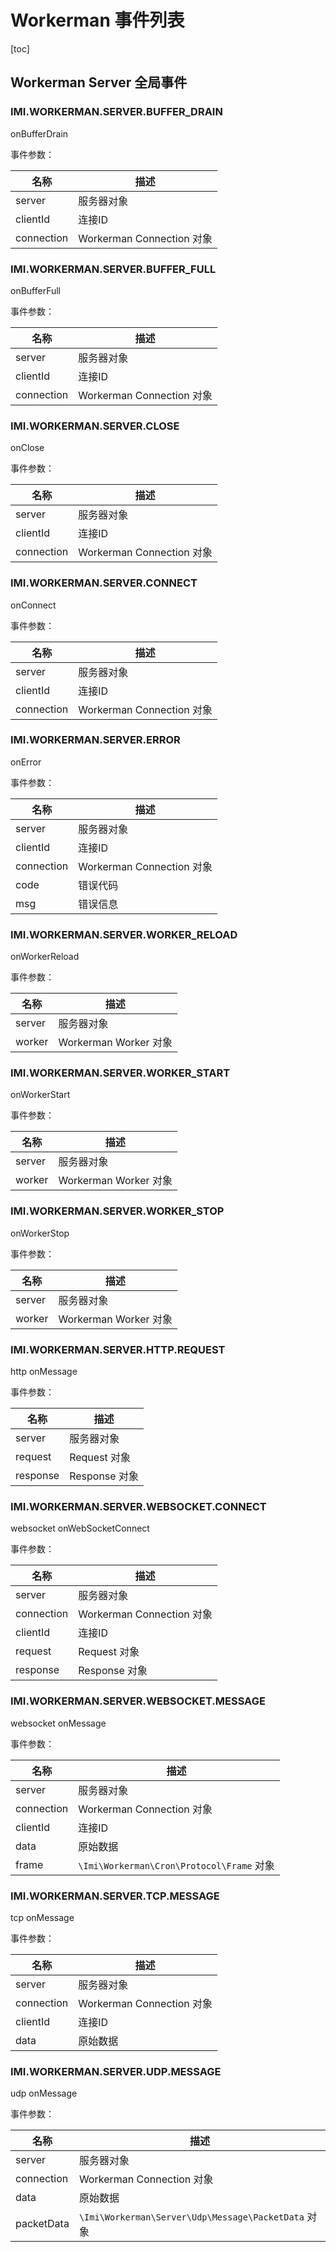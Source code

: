 # Workerman 事件列表

[toc]

## Workerman Server 全局事件

### IMI.WORKERMAN.SERVER.BUFFER_DRAIN

onBufferDrain

事件参数：

名称 | 描述
-|-
server|服务器对象
clientId|连接ID
connection|Workerman Connection 对象

### IMI.WORKERMAN.SERVER.BUFFER_FULL

onBufferFull

事件参数：

名称 | 描述
-|-
server|服务器对象
clientId|连接ID
connection|Workerman Connection 对象

### IMI.WORKERMAN.SERVER.CLOSE

onClose

事件参数：

名称 | 描述
-|-
server|服务器对象
clientId|连接ID
connection|Workerman Connection 对象

### IMI.WORKERMAN.SERVER.CONNECT

onConnect

事件参数：

名称 | 描述
-|-
server|服务器对象
clientId|连接ID
connection|Workerman Connection 对象

### IMI.WORKERMAN.SERVER.ERROR

onError

事件参数：

名称 | 描述
-|-
server|服务器对象
clientId|连接ID
connection|Workerman Connection 对象
code|错误代码
msg|错误信息

### IMI.WORKERMAN.SERVER.WORKER_RELOAD

onWorkerReload

事件参数：

名称 | 描述
-|-
server|服务器对象
worker|Workerman Worker 对象

### IMI.WORKERMAN.SERVER.WORKER_START

onWorkerStart

事件参数：

名称 | 描述
-|-
server|服务器对象
worker|Workerman Worker 对象

### IMI.WORKERMAN.SERVER.WORKER_STOP

onWorkerStop

事件参数：

名称 | 描述
-|-
server|服务器对象
worker|Workerman Worker 对象

### IMI.WORKERMAN.SERVER.HTTP.REQUEST

http onMessage

事件参数：

名称 | 描述
-|-
server|服务器对象
request|Request 对象
response|Response 对象

### IMI.WORKERMAN.SERVER.WEBSOCKET.CONNECT

websocket onWebSocketConnect

事件参数：

名称 | 描述
-|-
server|服务器对象
connection|Workerman Connection 对象
clientId|连接ID
request|Request 对象
response|Response 对象

### IMI.WORKERMAN.SERVER.WEBSOCKET.MESSAGE

websocket onMessage

事件参数：

名称 | 描述
-|-
server|服务器对象
connection|Workerman Connection 对象
clientId|连接ID
data|原始数据
frame|`\Imi\Workerman\Cron\Protocol\Frame` 对象

### IMI.WORKERMAN.SERVER.TCP.MESSAGE

tcp onMessage

事件参数：

名称 | 描述
-|-
server|服务器对象
connection|Workerman Connection 对象
clientId|连接ID
data|原始数据

### IMI.WORKERMAN.SERVER.UDP.MESSAGE

udp onMessage

事件参数：

名称 | 描述
-|-
server|服务器对象
connection|Workerman Connection 对象
data|原始数据
packetData|`\Imi\Workerman\Server\Udp\Message\PacketData` 对象
